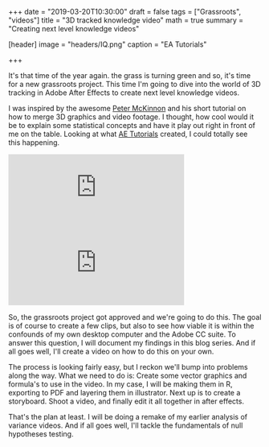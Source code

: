 +++
date = "2019-03-20T10:30:00"
draft = false
tags = ["Grassroots", "videos"]
title = "3D tracked knowledge video"
math = true
summary = "Creating next level knowledge videos"

[header]
image = "headers/IQ.png"
caption = "EA Tutorials"

+++

It's that time of the year again. the grass is turning green and so, it's time for a new grassroots project. This time I'm going to dive into the world of 3D tracking in Adobe After Effects to create next level knowledge videos. 

I was inspired by the awesome [Peter McKinnon](https://www.youtube.com/user/petermckinnon24) and his short tutorial on how to merge 3D graphics and video footage. I thought, how cool would it be to explain some statistical concepts and have it play out right in front of me on the table. Looking at what [AE Tutorials](https://www.youtube.com/channel/UCswCpVHySdNMVwIekKThGyQ) created, I could totally see this happening.

<div style="margin:15px 0 15px 0;">
<iframe style="width:350px;" src="https://www.youtube.com/embed/m5_QznjzAlk" frameborder="0" allow="accelerometer; autoplay; encrypted-media; gyroscope; picture-in-picture" allowfullscreen></iframe>

<iframe style="width:350px;" src="https://www.youtube.com/embed/4aaPSQcFpZg" frameborder="0" allow="accelerometer; autoplay; encrypted-media; gyroscope; picture-in-picture" allowfullscreen></iframe>
</div>

So, the grassroots project got approved and we're going to do this. The goal is of course to create a few clips, but also to see how viable it is within the confounds of my own desktop computer and the Adobe CC suite. To answer this question, I will document my findings in this blog series. And if all goes well, I'll create a video on how to do this on your own.

The process is looking fairly easy, but I reckon we'll bump into problems along the way. What we need to do is: Create some vector graphics and formula's to use in the video. In my case, I will be making them in R, exporting to PDF and layering them in illustrator. Next up is to create a storyboard. Shoot a video, and finally edit it all together in after effects.

That's the plan at least. I will be doing a remake of my earlier analysis of variance videos. And if all goes well, I'll tackle the fundamentals of null hypotheses testing.
